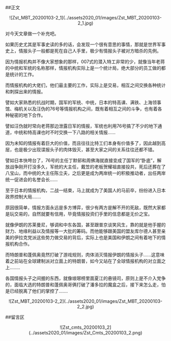 ##正文

 <div align="center">![Zst_MBT_20200103-2_1](../assets2020_01/images/Zst_MBT_20200103-2_1.jpg)</div>

对今天文章做一个补充吧。

如果历史尤其是军事史读的多的话，会发现一个很有意思的事情，那就是世界军事史上，情报头子一般都是死在自己人手里，极少有情报头子被对方暗杀的先例。

因为情报机构并不像大家想象的那样，007式的潜入特工非常的少，就像当年老蒋的中统和军统的名称那样，情报机构实际上是一个统计局，绝大部分的员工做的都是统计的工作。

而情报机构的大佬们，他们最主要的工作，实际上是交易，相互之间交换各种统计和刺探出来的情报。

譬如大家熟悉的抗战时期，国军的军统、中统，日本的特高课、满铁、上海领事馆、梅机关以及汪伪的76号等情报机构之间，既有着相互之间的斗争，也有着各种秘密的地下合作。

譬如汪伪就时常向老蒋那边泄露日军的情报，军统也利用76号搞了不少的地下通道，中统和特高课也时不时交换一下八路的相关情报......

因为未知的情报有着巨大的价值，而且往往比特工们本身有价值多了，因此越到高层，也是极少出现谍报头子的肉体毁灭，甚至大家之间的关系往往还都不错。

譬如日本快垮台了，76号的主任丁默邨和周佛海就直接变成了国军的“卧底”，解放战争刚开打没多久，军统的大主任，戴笠的老板贺耀祖直接投共，死后还葬在了八宝山，而中统的大主任陈立夫，之后更是成为两岸统一的积极推动者，出任两岸统一促进会的名誉会长......

至于日本的情报机构，二战一结束，马上就成为了美国人的马前卒，纷纷进入日本政界控制大局.......

原因很简单，情报方面永远是多方博弈，很少有两方是解不开的死敌，既然大家都是玩交易的，自然就要有信用，毕竟情报投资们手里的信息都是无价之宝。

就像伊朗的苏莱曼尼，够调和中东各国，甚至跟普京谈笑风生，靠的就是他手握的财力、地缘利益以及情报等一大批的筹码。而他能够跟美国的盟友库尔德人甚至亲美的伊拉克党派这些势力做交易的背后，实际上也是美国和伊朗之间有着地下的情报机构合作。

而特朗普和蓬佩奥竟然打破了游戏规则，肉体消灭情报伊朗的情报头子......这意味着之前站在全球建制派对立面上的特朗普，如今又站在了全球情报机构的对立面之上........

各国情报头子之间握的东西，就像琅琊榜里面夏江的悬镜司，原则上是不介入党争的，面临大选的特朗普和蓬佩奥哥俩打破了潘多拉的魔盒之后，接下来怎么走，怕是已经脱离了他们的掌控了.......

 <div align="center">![Zst_MBT_20200103-2_2](../assets2020_01/images/Zst_MBT_20200103-2_2.jpg)</div>



##留言区
 <div align="center">![Zst_cmts_20200103_2](../assets2020_01/images/Zst_Cmts_20200103_2.png)</div>